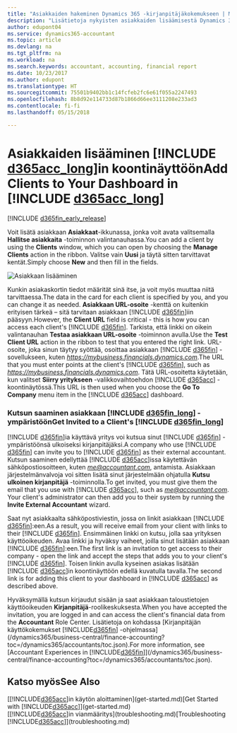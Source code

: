 ```yaml
---
title: "Asiakkaiden hakeminen Dynamics 365 -kirjanpitäjäkokemukseen | Microsoft Docs"
description: "Lisätietoja nykyisten asiakkaiden lisäämisestä Dynamics 365:n Accountant Hubiin."
author: edupont04
ms.service: dynamics365-accountant
ms.topic: article
ms.devlang: na
ms.tgt_pltfrm: na
ms.workload: na
ms.search.keywords: accountant, accounting, financial report
ms.date: 10/23/2017
ms.author: edupont
ms.translationtype: HT
ms.sourcegitcommit: 75501b9402bb1c14fcfeb2fc6e61f055a2247493
ms.openlocfilehash: 8b8d92e114733d87b1866d66ee3111208e233ad3
ms.contentlocale: fi-fi
ms.lasthandoff: 05/15/2018

---
```

# <a name="add-clients-to-your-dashboard-in-include-d365acclongincludesd365acclongmdmd"></a><span data-ttu-id="597bb-103">Asiakkaiden lisääminen [!INCLUDE [d365acc_long](includes/d365acc_long_md.md)]in koontinäyttöön</span><span class="sxs-lookup"><span data-stu-id="597bb-103">Add Clients to Your Dashboard in [!INCLUDE [d365acc_long](includes/d365acc_long_md.md)]</span></span>
[!INCLUDE [d365fin_early_release](includes/d365fin_early_release.md.md)]

<span data-ttu-id="597bb-104">Voit lisätä asiakkaan **Asiakkaat**-ikkunassa, jonka voit avata valitsemalla **Hallitse asiakkaita** -toiminnon valintanauhassa.</span><span class="sxs-lookup"><span data-stu-id="597bb-104">You can add a client by using the **Clients** window, which you can open by choosing the **Manage Clients** action in the ribbon.</span></span> <span data-ttu-id="597bb-105">Valitse vain **Uusi** ja täytä sitten tarvittavat kentät.</span><span class="sxs-lookup"><span data-stu-id="597bb-105">Simply choose **New** and then fill in the fields.</span></span>  

![Asiakkaan lisääminen](./media/accountant-add-client/manage-client.png)

<span data-ttu-id="597bb-107">Kunkin asiakaskortin tiedot määrität sinä itse, ja voit myös muuttaa niitä tarvittaessa.</span><span class="sxs-lookup"><span data-stu-id="597bb-107">The data in the card for each client is specified by you, and you can change it as needed.</span></span> <span data-ttu-id="597bb-108">**Asiakkaan URL-osoite** -kenttä on kuitenkin erityisen tärkeä – sitä tarvitaan asiakkaan [!INCLUDE [d365fin](includes/d365fin_md.md)]iin pääsyyn.</span><span class="sxs-lookup"><span data-stu-id="597bb-108">However, the **Client URL** field is critical - this is how you can access each client's [!INCLUDE [d365fin](includes/d365fin_md.md)].</span></span> <span data-ttu-id="597bb-109">Tarkista, että linkki on oikein valintanauhan **Testaa asiakkaan URL-osoite** -toiminnon avulla.</span><span class="sxs-lookup"><span data-stu-id="597bb-109">Use the **Test Client URL** action in the ribbon to test that you entered the right link.</span></span> <span data-ttu-id="597bb-110">URL-osoite, joka sinun täytyy syöttää, osoittaa asiakkaan [!INCLUDE [d365fin](includes/d365fin_md.md)] -sovellukseen, kuten *<https://mybusiness.financials.dynamics.com>*.</span><span class="sxs-lookup"><span data-stu-id="597bb-110">The URL that you must enter points at the client's [!INCLUDE [d365fin](includes/d365fin_md.md)], such as *<https://mybusiness.financials.dynamics.com>*.</span></span> <span data-ttu-id="597bb-111">Tätä URL-osoitetta käytetään, kun valitset **Siirry yritykseen** -valikkovaihtoehdon [!INCLUDE [d365acc](includes/d365acc_md.md)] -koontinäytössä.</span><span class="sxs-lookup"><span data-stu-id="597bb-111">This URL is then used when you choose the **Go To Company** menu item in the [!INCLUDE [d365acc](includes/d365acc_md.md)] dashboard.</span></span>  

### <a name="get-invited-to-a-clients-include-d365finlongincludesd365finlongmdmd"></a><span data-ttu-id="597bb-112">Kutsun saaminen asiakkaan [!INCLUDE [d365fin_long](includes/d365fin_long_md.md)] -ympäristöön</span><span class="sxs-lookup"><span data-stu-id="597bb-112">Get Invited to a Client's [!INCLUDE [d365fin_long](includes/d365fin_long_md.md)]</span></span>
<span data-ttu-id="597bb-113">[!INCLUDE [d365fin](includes/d365fin_md.md)]ia käyttävä yritys voi kutsua sinut [!INCLUDE [d365fin](includes/d365fin_md.md)] -ympäristöönsä ulkoiseksi kirjanpitäjäksi.</span><span class="sxs-lookup"><span data-stu-id="597bb-113">A company who use [!INCLUDE [d365fin](includes/d365fin_md.md)] can invite you to [!INCLUDE [d365fin](includes/d365fin_md.md)] as their external accountant.</span></span> <span data-ttu-id="597bb-114">Kutsun saaminen edellyttää [!INCLUDE [d365acc](includes/d365acc_md.md)]issa käytettävän sähköpostiosoitteen, kuten <em>me@accountant.com</em>, antamista. Asiakkaan järjestelmänvalvoja voi sitten lisätä sinut järjestelmään ohjatulla **Kutsu ulkoinen kirjanpitäjä** -toiminnolla.</span><span class="sxs-lookup"><span data-stu-id="597bb-114">To get invited, you must give them the email that you use with [!INCLUDE [d365acc](includes/d365acc_md.md)], such as <em>me@accountant.com</em>. Your client's administrator can then add you to their system by running the **Invite External Accountant** wizard.</span></span>  

<span data-ttu-id="597bb-115">Saat nyt asiakkaalta sähköpostiviestin, jossa on linkit asiakkaan [!INCLUDE [d365fin](includes/d365fin_md.md)]:een.</span><span class="sxs-lookup"><span data-stu-id="597bb-115">As a result, you will receive email from your client with links to their [!INCLUDE [d365fin](includes/d365fin_md.md)].</span></span> <span data-ttu-id="597bb-116">Ensimmäinen linkki on kutsu, jolla saa yrityksen käyttöoikeuden. Avaa linkki ja hyväksy vaiheet, joilla sinut lisätään asiakkaan [!INCLUDE [d365fin](includes/d365fin_md.md)]:een.</span><span class="sxs-lookup"><span data-stu-id="597bb-116">The first link is an invitation to get access to their company - open the link and accept the steps that adds you to your client's [!INCLUDE [d365fin](includes/d365fin_md.md)].</span></span> <span data-ttu-id="597bb-117">Toisen linkin avulla kyseinen asiakas lisätään [!INCLUDE [d365acc](includes/d365acc_md.md)]in koontinäyttöön edellä kuvatulla tavalla.</span><span class="sxs-lookup"><span data-stu-id="597bb-117">The second link is for adding this client to your dashboard in [!INCLUDE [d365acc](includes/d365acc_md.md)] as described above.</span></span>  

<span data-ttu-id="597bb-118">Hyväksymällä kutsun kirjaudut sisään ja saat asiakkaan taloustietojen käyttöoikeuden **Kirjanpitäjä**-roolikeskuksesta.</span><span class="sxs-lookup"><span data-stu-id="597bb-118">When you have accepted the invitation, you are logged in and can access the client's financial data from the **Accountant** Role Center.</span></span> <span data-ttu-id="597bb-119">Lisätietoja on kohdassa [Kirjanpitäjän käyttökokemukset [!INCLUDE[d365fin](includes/d365fin_md.md)] -ohjelmassa](/dynamics365/business-central/finance-accounting?toc=/dynamics365/accountants/toc.json).</span><span class="sxs-lookup"><span data-stu-id="597bb-119">For more information, see [Accountant Experiences in [!INCLUDE[d365fin](includes/d365fin_md.md)]](/dynamics365/business-central/finance-accounting?toc=/dynamics365/accountants/toc.json).</span></span>  

## <a name="see-also"></a><span data-ttu-id="597bb-120">Katso myös</span><span class="sxs-lookup"><span data-stu-id="597bb-120">See Also</span></span>
<span data-ttu-id="597bb-121">[[!INCLUDE[d365acc](includes/d365acc_md.md)]in käytön aloittaminen](get-started.md)</span><span class="sxs-lookup"><span data-stu-id="597bb-121">[Get Started with [!INCLUDE[d365acc](includes/d365acc_md.md)]](get-started.md)</span></span>  
<span data-ttu-id="597bb-122">[[!INCLUDE[d365acc](includes/d365acc_md.md)]in vianmääritys](troubleshooting.md)</span><span class="sxs-lookup"><span data-stu-id="597bb-122">[Troubleshooting [!INCLUDE[d365acc](includes/d365acc_md.md)]](troubleshooting.md)</span></span>  

